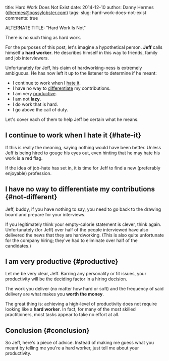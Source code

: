 title: Hard Work Does Not Exist
date: 2014-12-10
author: Danny Hermes (dhermes@bossylobster.com)
tags:
slug: hard-work-does-not-exist
comments: true

ALTERNATE TITLE: "Hard Work Is Not"

There is no such thing as hard work.

For the purposes of this post, let's imagine a hypothetical person. **Jeff**
calls himself a **hard worker**. He describes himself in this way to
friends, family and job interviewers.

Unfortunately for Jeff, his claim of hardworking-ness is extremely
ambiguous. He has now left it up to the listener to determine if he
meant:

- I continue to work when I [hate it](#hate-it).
- I have no way to [differentiate](#not-different) my contributions.
- I am very [productive](#productive).
- I am not **lazy**.
- I do work that is hard.
- I go above the call of duty.

Let's cover each of them to help Jeff be certain what he means.

## I continue to work when I hate it {#hate-it}

If this is really the meaning, saying nothing would have been better.
Unless Jeff is being hired to gouge his eyes out, even hinting that
he may hate his work is a red flag.

If the idea of job-hate has set in, it is time for Jeff to
find a new (preferably enjoyable) profession.

## I have no way to differentiate my contributions {#not-different}

Jeff, buddy, if you have nothing to say, you need to go back to the
drawing board and prepare for your interviews.

If you legitimately think your empty-calorie statement is clever,
think again. Unfortunately (for Jeff) over half of the people
interviewed have also delivered the news that they are hardworking.
(This is also quite unfortunate for the company hiring; they've had to
eliminate over half of the candidates.)

## I am very productive {#productive}

Let me be very clear, Jeff. Barring any personality or fit issues,
your productivity will be the deciding factor in a hiring
decision.

The work you deliver (no matter how hard or soft) and the frequency
of said delivery are what makes you **worth the money**.

The great thing is: achieving a high-level of productivity does not
require looking like a **hard worker**. In fact, for many of the most
skilled practitioners, most tasks appear to take no effort at all.

## Conclusion {#conclusion}

So Jeff, here's a piece of advice. Instead of making me guess what
you meant by telling me you're a hard worker, just tell me about
your productivity.
